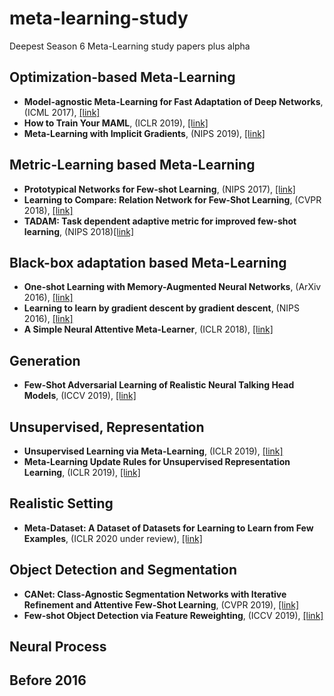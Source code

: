 # meta-learning-study
Deepest Season 6 Meta-Learning study papers plus alpha

## Optimization-based Meta-Learning
+ **Model-agnostic Meta-Learning for Fast Adaptation of Deep Networks**, (ICML 2017), [[link]](https://arxiv.org/abs/1703.03400)
+ **How to Train Your MAML**, (ICLR 2019), [[link]](https://arxiv.org/abs/1810.09502)
+ **Meta-Learning with Implicit Gradients**, (NIPS 2019), [[link]](https://arxiv.org/abs/1909.04630)

## Metric-Learning based Meta-Learning
+ **Prototypical Networks for Few-shot Learning**, (NIPS 2017), [[link]](https://arxiv.org/abs/1703.05175)
+ **Learning to Compare: Relation Network for Few-Shot Learning**, (CVPR 2018), [[link]](https://arxiv.org/abs/1711.06025)
+ **TADAM: Task dependent adaptive metric for improved few-shot learning**, (NIPS 2018)[[link]](https://arxiv.org/abs/1805.10123)

## Black-box adaptation based Meta-Learning
+ **One-shot Learning with Memory-Augmented Neural Networks**, (ArXiv 2016), [[link]](https://arxiv.org/abs/1605.06065)
+ **Learning to learn by gradient descent by gradient descent**, (NIPS 2016), [[link]](https://arxiv.org/abs/1606.04474)
+ **A Simple Neural Attentive Meta-Learner**, (ICLR 2018), [[link]](https://arxiv.org/abs/1707.03141)

## Generation
+ **Few-Shot Adversarial Learning of Realistic Neural Talking Head Models**, (ICCV 2019), [[link]](https://arxiv.org/abs/1905.08233)

## Unsupervised, Representation
+ **Unsupervised Learning via Meta-Learning**, (ICLR 2019), [[link]](https://arxiv.org/abs/1810.02334)
+ **Meta-Learning Update Rules for Unsupervised Representation Learning**, (ICLR 2019), [[link]](https://arxiv.org/abs/1804.00222)

## Realistic Setting
+ **Meta-Dataset: A Dataset of Datasets for Learning to Learn from Few Examples**, (ICLR 2020 under review), [[link]](https://arxiv.org/abs/1903.03096)

## Object Detection and Segmentation
+ **CANet: Class-Agnostic Segmentation Networks with Iterative Refinement and Attentive Few-Shot Learning**, (CVPR 2019), [[link]](https://arxiv.org/abs/1903.02351)
+ **Few-shot Object Detection via Feature Reweighting**, (ICCV 2019), [[link]](https://arxiv.org/abs/1812.01866)

## Neural Process

## Before 2016

